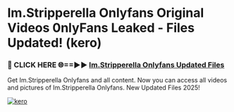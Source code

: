# Im.Stripperella Onlyfans Original Videos 0nlyFans Leaked - Files Updated! (kero)

<h3>🔴 CLICK HERE 🌐==►► <a href="https://tinyurl.com/2m67pmp6" rel="nofollow">Im.Stripperella Onlyfans Updated Files</a></h3>

Get Im.Stripperella Onlyfans and all content. Now you can access all videos and pictures of Im.Stripperella Onlyfans. New Updated Files 2025!

[![kero](https://i.imgur.com/H4QAA4z.gif)](https://tinyurl.com/2m67pmp6)